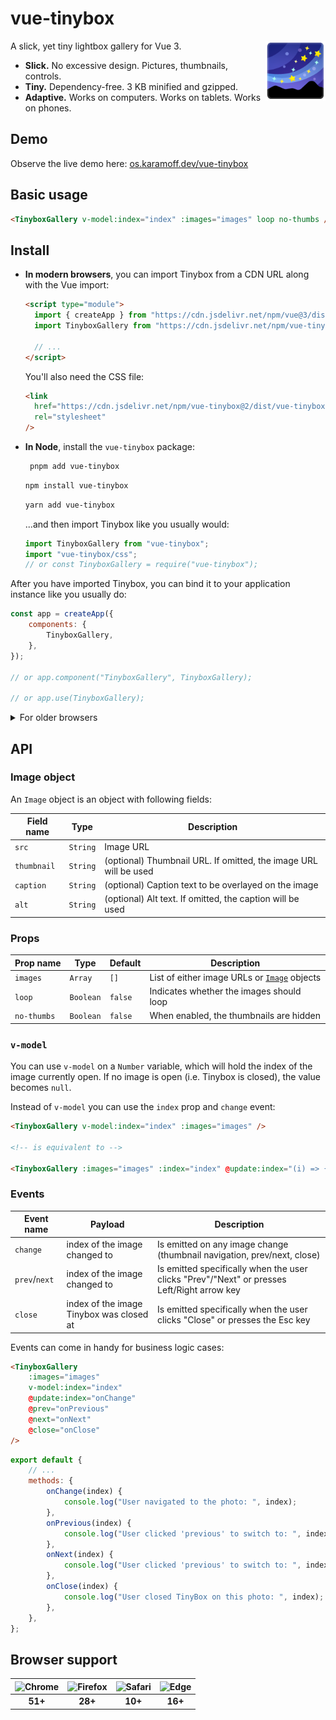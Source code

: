 # vue-tinybox

<img src="https://raw.githubusercontent.com/googlefonts/noto-emoji/master/png/128/emoji_u1f30c.png" align="right" alt="Milky Way emoji" width="96" height="96">

A slick, yet tiny lightbox gallery for Vue 3.

- **Slick.** No excessive design. Pictures, thumbnails, controls.
- **Tiny.** Dependency-free. 3 KB minified and gzipped.
- **Adaptive.** Works on computers. Works on tablets. Works on phones.

## Demo

Observe the live demo here: [os.karamoff.dev/vue-tinybox](https://os.karamoff.dev/vue-tinybox)

## Basic usage

```html
<TinyboxGallery v-model:index="index" :images="images" loop no-thumbs />
```

## Install

- **In modern browsers**, you can import Tinybox from a CDN URL along with the
  Vue import:

  ```html
  <script type="module">
  	import { createApp } from "https://cdn.jsdelivr.net/npm/vue@3/dist/vue.esm-browser.js";
  	import TinyboxGallery from "https://cdn.jsdelivr.net/npm/vue-tinybox@2/dist/vue-tinybox.js";

  	// ...
  </script>
  ```

  You'll also need the CSS file:

  ```html
  <link
  	href="https://cdn.jsdelivr.net/npm/vue-tinybox@2/dist/vue-tinybox.css"
  	rel="stylesheet"
  />
  ```

- **In Node**, install the `vue-tinybox` package:

  ```sh
   pnpm add vue-tinybox
  ```

  ```sh
  npm install vue-tinybox
  ```

  ```sh
  yarn add vue-tinybox
  ```

  ...and then import Tinybox like you usually would:

  ```js
  import TinyboxGallery from "vue-tinybox";
  import "vue-tinybox/css";
  // or const TinyboxGallery = require("vue-tinybox");
  ```

After you have imported Tinybox, you can bind it to your application instance
like you usually do:

```js
const app = createApp({
	components: {
		TinyboxGallery,
	},
});

// or app.component("TinyboxGallery", TinyboxGallery);

// or app.use(TinyboxGallery);
```

<details>
<summary>For older browsers</summary>

If you need to use the component in a browser without ESM support, include the
IIFE version:

```html
<link
	href="https://cdn.jsdelivr.net/npm/vue-tinybox@2/dist/vue-tinybox.css"
	rel="stylesheet"
/>
<script src="https://cdn.jsdelivr.net/npm/vue-tinybox@2/dist/vue-tinybox.iife.js"></script>
```

This exposes the `TinyboxGallery` component in the global scope. Include it in your app:

```html
<script>
	app = createApp({
		// ...
	});

	app.component("TinyboxGallery", TinyboxGallery);
</script>
```

</details>

## API

### Image object

An `Image` object is an object with following fields:

| Field name  | Type     | Description                                                      |
| ----------- | -------- | ---------------------------------------------------------------- |
| `src`       | `String` | Image URL                                                        |
| `thumbnail` | `String` | (optional) Thumbnail URL. If omitted, the image URL will be used |
| `caption`   | `String` | (optional) Caption text to be overlayed on the image             |
| `alt`       | `String` | (optional) Alt text. If omitted, the caption will be used        |

### Props

| Prop name   | Type      | Default | Description                                                   |
| ----------- | --------- | ------- | ------------------------------------------------------------- |
| `images`    | `Array`   | `[]`    | List of either image URLs or [`Image`](#image-object) objects |
| `loop`      | `Boolean` | `false` | Indicates whether the images should loop                      |
| `no-thumbs` | `Boolean` | `false` | When enabled, the thumbnails are hidden                       |

### `v-model`

You can use `v-model` on a `Number` variable, which will hold the index of the
image currently open. If no image is open (i.e. Tinybox is closed), the value
becomes `null`.

Instead of `v-model` you can use the `index` prop and `change` event:

```html
<TinyboxGallery v-model:index="index" :images="images" />

<!-- is equivalent to -->

<TinyboxGallery :images="images" :index="index" @update:index="(i) => {index = i}" />
```

### Events

| Event name    | Payload                                  | Description                                                                                |
| ------------- | ---------------------------------------- | ------------------------------------------------------------------------------------------ |
| `change`      | index of the image changed to            | Is emitted on any image change (thumbnail navigation, prev/next, close)                    |
| `prev`/`next` | index of the image changed to            | Is emitted specifically when the user clicks "Prev"/"Next" or presses Left/Right arrow key |
| `close`       | index of the image Tinybox was closed at | Is emitted specifically when the user clicks "Close" or presses the Esc key                |

Events can come in handy for business logic cases:

```html
<TinyboxGallery
	:images="images"
	v-model:index="index"
	@update:index="onChange"
	@prev="onPrevious"
	@next="onNext"
	@close="onClose"
/>
```

```js
export default {
	// ...
	methods: {
		onChange(index) {
			console.log("User navigated to the photo: ", index);
		},
		onPrevious(index) {
			console.log("User clicked 'previous' to switch to: ", index);
		},
		onNext(index) {
			console.log("User clicked 'previous' to switch to: ", index);
		},
		onClose(index) {
			console.log("User closed TinyBox on this photo: ", index);
		},
	},
};
```

## Browser support

| ![Chrome][chrome] | ![Firefox][firefox] | ![Safari][safari] | ![Edge][edge] |
| :---------------: | :-----------------: | :---------------: | :-----------: |
|      **51+**      |       **28+**       |      **10+**      |    **16+**    |

[chrome]: https://raw.githubusercontent.com/alrra/browser-logos/main/src/chrome/chrome_48x48.png
[firefox]: https://raw.githubusercontent.com/alrra/browser-logos/main/src/firefox/firefox_48x48.png
[safari]: https://raw.githubusercontent.com/alrra/browser-logos/main/src/safari/safari_48x48.png
[edge]: https://raw.githubusercontent.com/alrra/browser-logos/main/src/edge/edge_48x48.png
